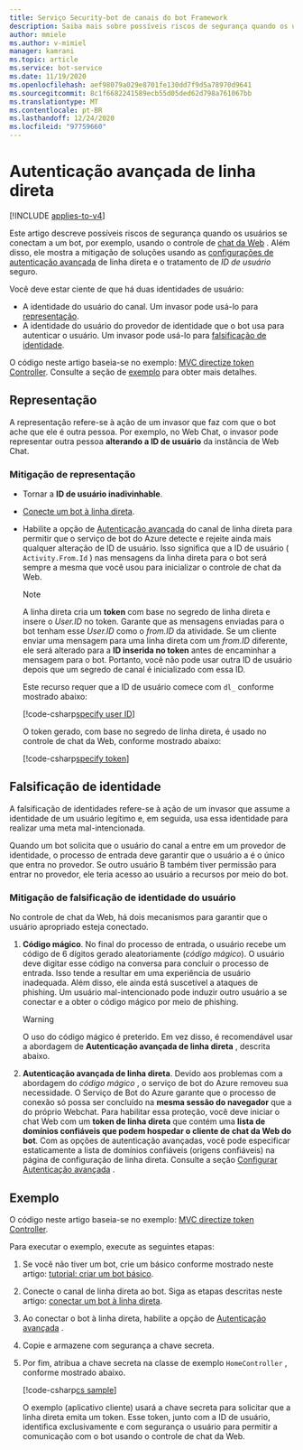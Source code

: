 ```yaml
---
title: Serviço Security-bot de canais do bot Framework
description: Saiba mais sobre possíveis riscos de segurança quando os usuários se conectam a um bot usando os canais permitidos
author: mmiele
ms.author: v-mimiel
manager: kamrani
ms.topic: article
ms.service: bot-service
ms.date: 11/19/2020
ms.openlocfilehash: aef98079a029e8701fe130dd7f9d5a78970d9641
ms.sourcegitcommit: 8c1f6682241589ecb55d05ded62d798a761067bb
ms.translationtype: MT
ms.contentlocale: pt-BR
ms.lasthandoff: 12/24/2020
ms.locfileid: "97759660"
---
```

# <a name="direct-line-enhanced-authentication"></a>Autenticação avançada de linha direta

[!INCLUDE [applies-to-v4](../includes/applies-to-v4-current.md)]

Este artigo descreve possíveis riscos de segurança quando os usuários se conectam a um bot, por exemplo, usando o controle de [chat da Web](~/bot-service-channel-connect-webchat.md#embed-the-web-chat-control-in-a-web-page) . Além disso, ele mostra a mitigação de soluções usando as [configurações de autenticação avançada](../bot-service-channel-connect-directline.md#configure-settings) de linha direta e o tratamento de *ID de usuário* seguro.

Você deve estar ciente de que há duas identidades de usuário:

- A identidade do usuário do canal. Um invasor pode usá-lo para [representação](#impersonation).
- A identidade do usuário do provedor de identidade que o bot usa para autenticar o usuário. Um invasor pode usá-lo para [falsificação de identidade](#identity-spoofing).

O código neste artigo baseia-se no exemplo: [MVC directize token Controller](https://github.com/microsoft/BotBuilder-Samples/tree/main/experimental/DirectLineTokenSite). Consulte a seção de [exemplo](#example) para obter mais detalhes.

<!-- Summarized from: https://blog.botframework.com/2018/09/25/enhanced-direct-line-authentication-features/ -->

## <a name="impersonation"></a>Representação

A representação refere-se à ação de um invasor que faz com que o bot ache que ele é outra pessoa. Por exemplo, no Web Chat, o invasor pode representar outra pessoa **alterando a ID de usuário** da instância de Web Chat.

### <a name="impersonation-mitigation"></a>Mitigação de representação

- Tornar a **ID de usuário inadivinhable**.
- [Conecte um bot à linha direta](../bot-service-channel-connect-directline.md).
- Habilite a opção de [Autenticação avançada](../bot-service-channel-connect-directline.md#configure-settings) do canal de linha direta para permitir que o serviço de bot do Azure detecte e rejeite ainda mais qualquer alteração de ID de usuário. Isso significa que a ID de usuário ( `Activity.From.Id` ) nas mensagens da linha direta para o bot será sempre a mesma que você usou para inicializar o controle de chat da Web.

    > [!NOTE]
    > A linha direta cria um **token** com base no segredo de linha direta e insere o *User.ID* no token.
    > Garante que as mensagens enviadas para o bot tenham esse *User.ID* como o *from.ID* da atividade. Se um cliente enviar uma mensagem para uma linha direta com um *from.ID* diferente, ele será alterado para a **ID inserida no token** antes de encaminhar a mensagem para o bot. Portanto, você não pode usar outra ID de usuário depois que um segredo de canal é inicializado com essa ID.

    Este recurso requer que a ID de usuário comece com `dl_` conforme mostrado abaixo:

    [!code-csharp[specify user ID](~/../botbuilder-samples/experimental/DirectLineTokenSite/Bot_Auth_DL_Secure_Site_MVC/Controllers/HomeController.cs?range=15-50&highlight=9)]

    O token gerado, com base no segredo de linha direta, é usado no controle de chat da Web, conforme mostrado abaixo:

    [!code-csharp[specify token](~/../botbuilder-samples/experimental/DirectLineTokenSite/Bot_Auth_DL_Secure_Site_MVC/Views/Home/Index.cshtml?range=1-16&highlight=11-14)]

## <a name="identity-spoofing"></a>Falsificação de identidade

A falsificação de identidades refere-se à ação de um invasor que assume a identidade de um usuário legítimo e, em seguida, usa essa identidade para realizar uma meta mal-intencionada.

Quando um bot solicita que o usuário do canal a entre em um provedor de identidade, o processo de entrada deve garantir que o usuário a é o único que entra no provedor. Se outro usuário B também tiver permissão para entrar no provedor, ele teria acesso ao usuário a recursos por meio do bot.

### <a name="user-identity-spoofing-mitigation"></a>Mitigação de falsificação de identidade do usuário

No controle de chat da Web, há dois mecanismos para garantir que o usuário apropriado esteja conectado.

1. **Código mágico**. No final do processo de entrada, o usuário recebe um código de 6 dígitos gerado aleatoriamente (*código mágico*). O usuário deve digitar esse código na conversa para concluir o processo de entrada. Isso tende a resultar em uma experiência de usuário inadequada. Além disso, ele ainda está suscetível a ataques de phishing. Um usuário mal-intencionado pode induzir outro usuário a se conectar e a obter o código mágico por meio de phishing.

    >[!WARNING]
    > O uso do código mágico é preterido. Em vez disso, é recomendável usar a abordagem de **Autenticação avançada de linha direta** , descrita abaixo.

1. **Autenticação avançada de linha direta**. Devido aos problemas com a abordagem do *código mágico* , o serviço de bot do Azure removeu sua necessidade. O Serviço de Bot do Azure garante que o processo de conexão só possa ser concluído na **mesma sessão do navegador** que a do próprio Webchat.
Para habilitar essa proteção, você deve iniciar o chat Web com um **token de linha direta** que contém uma **lista de domínios confiáveis que podem hospedar o cliente de chat da Web do bot**. Com as opções de autenticação avançadas, você pode especificar estaticamente a lista de domínios confiáveis (origens confiáveis) na página de configuração de linha direta. Consulte a seção [Configurar Autenticação avançada](../bot-service-channel-connect-directline.md#configure-enhanced-authentication) .

## <a name="example"></a>Exemplo

O código neste artigo baseia-se no exemplo: [MVC directize token Controller](https://github.com/microsoft/BotBuilder-Samples/tree/main/experimental/DirectLineTokenSite).

Para executar o exemplo, execute as seguintes etapas:

1. Se você não tiver um bot, crie um básico conforme mostrado neste artigo: [tutorial: criar um bot básico](bot-builder-tutorial-create-basic-bot.md).
1. Conecte o canal de linha direta ao bot. Siga as etapas descritas neste artigo: [conectar um bot à linha direta](../bot-service-channel-connect-directline.md).
1. Ao conectar o bot à linha direta, habilite a opção de [Autenticação avançada](../bot-service-channel-connect-directline.md#configure-settings) .
1. Copie e armazene com segurança a chave secreta.
1. Por fim, atribua a chave secreta na classe de exemplo `HomeController` , conforme mostrado abaixo.

    [!code-csharp[cs sample](~/../botbuilder-samples/experimental/DirectLineTokenSite/Bot_Auth_DL_Secure_Site_MVC/Controllers/HomeController.cs?range=15-19&highlight=3-4)]

    O exemplo (aplicativo cliente) usará a chave secreta para solicitar que a linha direta emita um token. Esse token, junto com a ID de usuário, identifica exclusivamente e com segurança o usuário para permitir a comunicação com o bot usando o controle de chat da Web.
